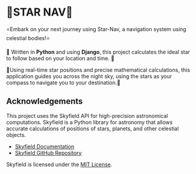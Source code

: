 <h1>🚀STAR NAV🚀</h1>
<p>
  ⭐Embark on your next journey using Star-Nav, a navigation system using celestial bodies!⭐
  
🔧 Written in <strong>Python</strong> and using <strong>Django</strong>, this project calculates the ideal star to follow based on your location and time. 🔧
  
  🧭Using real-time star positions and precise mathematical calculations, this application guides you across the night sky, using the stars as your compass to navigate you to your destination.🧭
</p>

<h2>Acknowledgements</h2>
<p>
  This project uses the Skyfield API for high-precision astronomical computations. Skyfield is a Python library for astronomy that allows accurate calculations of positions of stars, planets, and other celestial objects.
  <ul>
    <li> <a href="https://rhodesmill.org/skyfield/">Skyfield Documentation</a></li>
    <li> <a href="https://github.com/skyfielders/python-skyfield">Skyfield GitHub Repository<a/></li>
  </ul>
  Skyfield is licensed under the <a href="http://opensource.org/license/MIT">MIT License</a>.  
</p>
